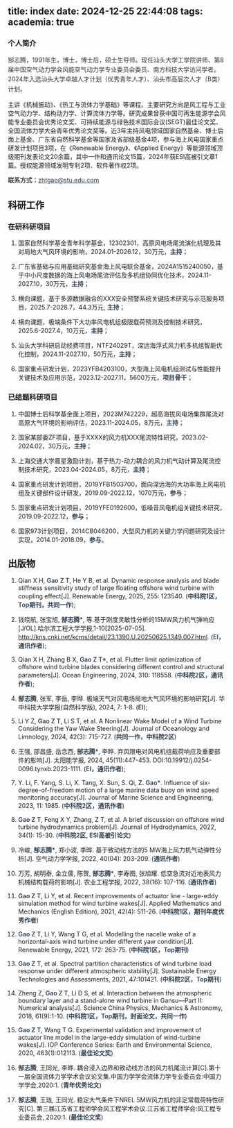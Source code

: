 title: index
date: 2024-12-25 22:44:08
tags:
academia: true
--------------

### 个人简介

<p style="font-size: 1em; line-height: 1.6; color: #333;">郜志腾，1991年生，博士，博士后，硕士生导师。现任汕头大学工学院讲师、第8届中国空气动力学会风能空气动力学专业委员会委员、南方科技大学访问学者。2024年入选汕头大学卓越人才计划（优秀青年人才）、汕头市高层次人才（B类）计划。

主讲《机械振动》、《热工与流体力学基础》等课程。主要研究方向是风工程与工业空气动力学、结构动力学、计算流体力学等。研究成果曾获中国可再生能源学会风能专业委员会优秀论文奖、可持续能源与绿色技术国际会议(SEGT)最佳论文奖、全国流体力学大会青年优秀论文奖等。近3年主持风电领域国家自然基金、博士后面上基金、广东省自然科学基金等国家及省部级基金4项，参与海上风电国家重点研发计划项目3项，在《Renewable Energy》、《Applied Energy》等能源领域顶级期刊发表论文20余篇，其中一作和通讯论文15篇，2024年获ESI高被引文章1篇。授权能源领域发明专利2项、软件著作权2项。</p>

<p style="font-size: 1em; line-height: 1.6; color: #333;"><strong>联系方式：</strong><a href="mailto:zhtgao@stu.edu.com" style="color: #2c3e50; text-decoration: underline;">zhtgao@stu.edu.com</a></p>


## <a id="Work"></a>科研工作

### 在研科研项目

1. 国家自然科学基金青年科学基金，12302301，高原风电场尾流演化机理及其对局地大气风环境的影响，2024.01-2026.12，30万元，<span style="font-weight: 600; color: #2c3e50;">主持</span>；

2. 广东省基础与应用基础研究基金海上风电联合基金，2024A1515240050，基于中小尺度数据的海上风电场尾流评估及多机组协同优化技术，2024.11-2027.10，30万元，<span style="font-weight: 600; color: #2c3e50;">主持</span>；

3. 横向课题，基于多源数据融合的XXX安全预警系统关键技术研究与示范服务项目，2025.7-2028.7，44.3万元, <span style="font-weight: 600; color: #2c3e50;">主持</span>；

4. 横向课题，极端条件下大功率风电机组极限载荷预测及控制技术研究，2025.6-2027.4，10万元，<span style="font-weight: 600; color: #2c3e50;">主持</span>；

5. 汕头大学科研启动经费项目，NTF24029T，深远海浮式风力机多机组智能优化控制，2024.11-2027.10，50万元，<span style="font-weight: 600; color: #2c3e50;">主持</span>；

6. 国家重点研发计划，2023YFB4203100，大型海上风电机组测试与性能提升关键技术及应用示范，2023.12-2027.11，5600万元，<span style="font-weight: 600; color: #2c3e50;">项目骨干</span>；

### 已结题科研项目

1. 中国博士后科学基金面上项目，2023M742229，超高海拔风电场集群尾流对高原大气环境的影响评估，2023.11-2024.05，8万元，<span style="font-weight: 600; color: #2c3e50;">主持</span>；

2. 国家某部委ZF项目，基于XXXX的风力机XXX尾流特性研究，2023.02-2024.02，30万元，<span style="font-weight: 600; color: #2c3e50;">主持</span>；

3. 上海交通大学晨星激励计划，基于热力-动力耦合的风力机气动计算及尾流控制技术研究，2023.04-2024.05，8万元，<span style="font-weight: 600; color: #2c3e50;">主持</span>；

4. 国家重点研发计划项目，2019YFB1503700，面向深远海的大功率海上风电机组及关键部件设计研发，2019.09-2022.12，1070万元，<span style="font-weight: 600; color: #2c3e50;">参与</span>；

5. 国家重点研发计划项目，2019YFE0192600，低噪音风电机组关键技术研究，2019.09-2022.12，<span style="font-weight: 600; color: #2c3e50;">参与</span>；

6. 国家973计划项目，2014CB046200，大型风力机的关键力学问题研究及设计实现，2014.01-2018.09，<span style="font-weight: 600; color: #2c3e50;">参与</span>。

## <a id="Paper"></a>出版物

1. Qian X H, <span style="font-weight: 600; color: #2c3e50;">Gao Z T</span>, He Y B, et al. Dynamic response analysis and blade stiffness sensitivity study of large floating offshore wind turbine with coupling effect[J]. Renewable Energy, 2025, 255: 123540. (<span style="font-weight: 600; color: #2c3e50;">中科院1区，Top期刊，共同一作</span>);

2. 钱晓航, 张宝旭, <span style="font-weight: 600; color: #2c3e50;">郜志腾*</span>, 等.基于刚度灵敏性分析的15MW风力机气弹响应[J/OL].哈尔滨工程大学学报,1-10[2025-07-05]. http://kns.cnki.net/kcms/detail/23.1390.U.20250625.1349.007.html. (<span style="font-weight: 600; color: #2c3e50;">EI，通讯作者</span>);

3. Qian X H, Zhang B X, <span style="font-weight: 600; color: #2c3e50;">Gao Z T*</span>, et al. Flutter limit optimization of offshore wind turbine blades considering different control and structural parameters[J]. Ocean Engineering, 2024, 310: 118558. (<span style="font-weight: 600; color: #2c3e50;">中科院2区，通讯作者</span>);

4. <span style="font-weight: 600; color: #2c3e50;">郜志腾</span>, 张军, 李岳, 李晔. 极端天气对风电场局地大气风环境的影响研究[J]. 华中科技大学学报(自然科学版), 2024, 7: 1-8.  (<span style="font-weight: 600; color: #2c3e50;">EI</span>);

5. Li Y Z, <span style="font-weight: 600; color: #2c3e50;">Gao Z T</span>, Li S T, et al. A Nonlinear Wake Model of a Wind Turbine Considering the Yaw Wake Steering[J]. Journal of Oceanology and Limnology, 2024, 42(3): 715-727. (<span style="font-weight: 600; color: #2c3e50;">共同一作，中科院2区</span>)

6. 王强, 邵昌盛, 岳念西, <span style="font-weight: 600; color: #2c3e50;">郜志腾*</span>, 李晔. 弃风限电对风电机组载荷响应及重要部件的影响[J]. 太阳能学报, 2024, 45(11):447-453. DOI:10.19912/j.0254-0096.tynxb.2023-1111. (<span style="font-weight: 600; color: #2c3e50;">EI，通讯作者</span>);

7. Y. Li, F. Yang, S. Li, X. Tang, X. Sun, S. Qi, <span style="font-weight: 600; color: #2c3e50;">Z. Gao*</span>. Influence of six-degree-of-freedom motion of a large marine data buoy on wind speed monitoring accuracy[J]. Journal of Marine Science and Engineering, 2023, 11: 1985. (<span style="font-weight: 600; color: #2c3e50;">中科院2区，通讯作者</span>)

8. <span style="font-weight: 600; color: #2c3e50;">Gao Z T</span>, Feng X Y, Zhang, Z T, et al. A brief discussion on offshore wind turbine hydrodynamics problem[J]. Journal of Hydrodynamics, 2022, 34(1): 15-30. (<span style="font-weight: 600; color: #2c3e50;">中科院2区, </span><span style="font-weight: 600; color: #2c3e50;">ESI高被引论文</span>)

9. 冷峻, <span style="font-weight: 600; color: #2c3e50;">郜志腾*</span>, 郑小波, 李晔. 基于致动线方法的5 MW海上风力机气动弹性分析[J]. 空气动力学学报, 2022, 40(04): 203-209. (<span style="font-weight: 600; color: #2c3e50;">通讯作者</span>)

10. 万芳, 胡明泰, 金立儒, 陈贺, <span style="font-weight: 600; color: #2c3e50;">郜志腾*</span>, 李寿图, 张旭耀. 低空急流对近地表风力机械结构载荷的影响[J]. 农业工程学报, 2022, 38(16): 107-116. (<span style="font-weight: 600; color: #2c3e50;">通讯作者</span>)

11. <span style="font-weight: 600; color: #2c3e50;">Gao Z T</span>, Li Y, et al. Recent improvements of actuator line - large-eddy simulation method for wind turbine wakes[J]. Applied Mathematics and Mechanics (English Edition), 2021, 42(4): 511-26. (<span style="font-weight: 600; color: #2c3e50;">中科院1区，</span><span style="font-weight: 600; color: #2c3e50;">期刊年度优秀作者</span>)

12. <span style="font-weight: 600; color: #2c3e50;">Gao Z T</span>, Li Y, Wang T G, et al. Modelling the nacelle wake of a horizontal-axis wind turbine under different yaw condition[J]. Renewable Energy, 2021, 172: 263-75. (<span style="font-weight: 600; color: #2c3e50;">中科院1区，Top期刊</span>)

13. <span style="font-weight: 600; color: #2c3e50;">Gao Z T</span>, et al. Spectral partition characteristics of wind turbine load response under different atmospheric stability[J]. Sustainable Energy Technologies and Assessments, 2021, 47:101421. (<span style="font-weight: 600; color: #2c3e50;">中科院2区，Top期刊</span>)

14. Zheng Z, <span style="font-weight: 600; color: #2c3e50;">Gao Z T</span>, Li D S, et al. Interaction between the atmospheric boundary layer and a stand-alone wind turbine in Gansu—Part II: Numerical analysis[J]. Science China Physics, Mechanics & Astronomy, 2018, 61(9):1-10. (<span style="font-weight: 600; color: #2c3e50;">中科院1区，Top期刊，</span><span style="font-weight: 600; color: #2c3e50;">封面论文</span><span style="font-weight: 600; color: #2c3e50;">，共同一作</span>)

15. <span style="font-weight: 600; color: #2c3e50;">Gao Z T</span>, Wang T G. Experimental validation and improvement of actuator line model in the large-eddy simulation of wind-turbine wakes[J]. IOP Conference Series: Earth and Environmental Science, 2020, 463(1):012113. (<span style="font-weight: 600; color: #2c3e50;">最佳论文奖</span>)

16. <span style="font-weight: 600; color: #2c3e50;">郜志腾</span>, 王同光, 李晔. 耦合浸入边界和致动线方法的风力机尾流计算[C].第十一届全国流体力学学术会议论文集.中国力学学会流体力学专业委员会:中国力学学会,2020:1. (<span style="font-weight: 600; color: #2c3e50;">青年优秀论文</span>)

17. <span style="font-weight: 600; color: #2c3e50;">郜志腾</span>, 王珑, 王同光. 稳定大气条件下NREL 5MW风力机的非定常载荷特性研究[C]. 第三届江苏省工程师学会风工程学术会议.江苏省工程师学会:风工程专业委员会, 2020:1. (<span style="font-weight: 600; color: #2c3e50;">最佳论文奖</span>)